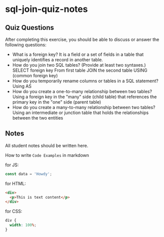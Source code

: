 # sql-join-quiz-notes

## Quiz Questions

After completing this exercise, you should be able to discuss or answer the following questions:

- What is a foreign key?
  It is a field or a set of fields in a table that uniquely identifies a record in another table.
- How do you join two SQL tables? (Provide at least two syntaxes.)
  SELECT foreign key From first table JOIN the second table USING (common foreign key)
- How do you temporarily rename columns or tables in a SQL statement?
  Using AS
- How do you create a one-to-many relationship between two tables?
  Using a foreign key in the "many" side (child table) that references the primary key in the "one" side (parent table)
- How do you create a many-to-many relationship between two tables?
  Using an intermediate or junction table that holds the relationships between the two entities

## Notes

All student notes should be written here.

How to write `Code Examples` in markdown

for JS:

```javascript
const data = 'Howdy';
```

for HTML:

```html
<div>
  <p>This is text content</p>
</div>
```

for CSS:

```css
div {
  width: 100%;
}
```
